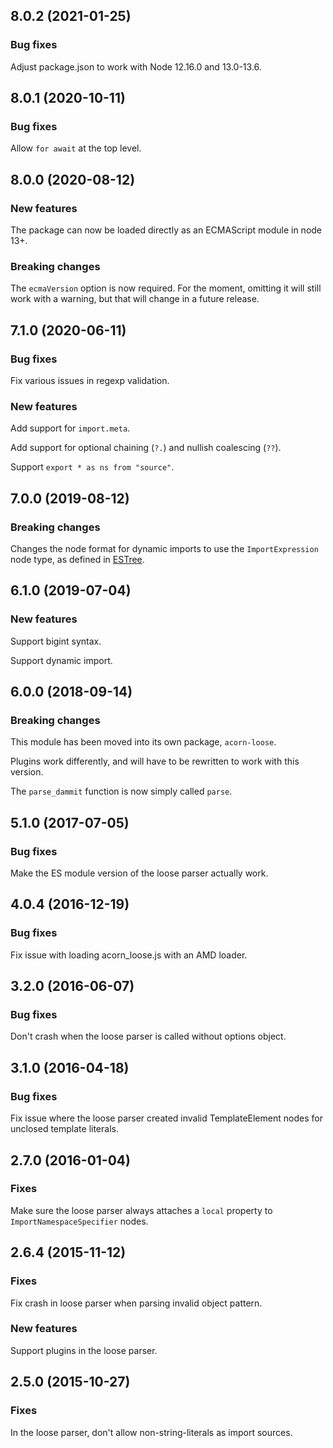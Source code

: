 ## 8.0.2 (2021-01-25)

### Bug fixes

Adjust package.json to work with Node 12.16.0 and 13.0-13.6.

## 8.0.1 (2020-10-11)

### Bug fixes

Allow `for await` at the top level.

## 8.0.0 (2020-08-12)

### New features

The package can now be loaded directly as an ECMAScript module in node 13+.

### Breaking changes

The `ecmaVersion` option is now required. For the moment, omitting it will still work with a warning, but that will change in a future release.

## 7.1.0 (2020-06-11)

### Bug fixes

Fix various issues in regexp validation.

### New features

Add support for `import.meta`.

Add support for optional chaining (`?.`) and nullish coalescing (`??`).

Support `export * as ns from "source"`.

## 7.0.0 (2019-08-12)

### Breaking changes

Changes the node format for dynamic imports to use the `ImportExpression` node type, as defined in [ESTree](https://github.com/estree/estree/blob/master/es2020.md#importexpression).

## 6.1.0 (2019-07-04)

### New features

Support bigint syntax.

Support dynamic import.

## 6.0.0 (2018-09-14)

### Breaking changes

This module has been moved into its own package, `acorn-loose`.

Plugins work differently, and will have to be rewritten to work with this version.

The `parse_dammit` function is now simply called `parse`.

## 5.1.0 (2017-07-05)

### Bug fixes

Make the ES module version of the loose parser actually work.

## 4.0.4 (2016-12-19)

### Bug fixes

Fix issue with loading acorn_loose.js with an AMD loader.

## 3.2.0 (2016-06-07)

### Bug fixes

Don't crash when the loose parser is called without options object.

## 3.1.0 (2016-04-18)

### Bug fixes

Fix issue where the loose parser created invalid TemplateElement nodes for unclosed template literals.

## 2.7.0 (2016-01-04)

### Fixes

Make sure the loose parser always attaches a `local` property to `ImportNamespaceSpecifier` nodes.

## 2.6.4 (2015-11-12)

### Fixes

Fix crash in loose parser when parsing invalid object pattern.

### New features

Support plugins in the loose parser.

## 2.5.0 (2015-10-27)

### Fixes

In the loose parser, don't allow non-string-literals as import sources.
